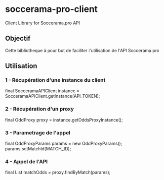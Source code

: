 # soccerama-pro-client
Client Library for Soccerama.pro API

## Objectif
Cette bibliotheque à pour but de faciliter l'utilisation de l'API Soccerama.pro

## Utilisation
### 1 - Récupération d'une instance du client
final SocceramaAPIClient instance = SocceramaAPIClient.getInstance(API_TOKEN);

### 2 - Récupération d'un proxy
final OddProxy proxy = instance.getOddsProxyInstance();

### 3 - Parametrage de l'appel
final OddProxyParams params = new OddProxyParams();
params.setMatchId(MATCH_ID);

### 4 - Appel de l'API
final List<OddBookmaker> matchOdds = proxy.findByMatch(params);

